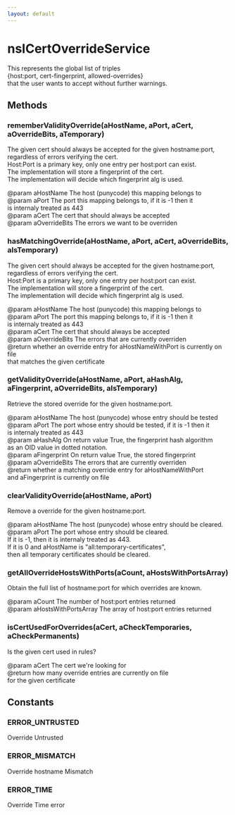 ```yaml
---
layout: default
---
```


# nsICertOverrideService #
  
This represents the global list of triples  
  {host:port, cert-fingerprint, allowed-overrides}   
that the user wants to accept without further warnings.   
  

## Methods ##

### rememberValidityOverride(aHostName, aPort, aCert, aOverrideBits, aTemporary) ###
  
 The given cert should always be accepted for the given hostname:port,  
 regardless of errors verifying the cert.  
 Host:Port is a primary key, only one entry per host:port can exist.  
 The implementation will store a fingerprint of the cert.  
 The implementation will decide which fingerprint alg is used.  
  
 @param aHostName The host (punycode) this mapping belongs to  
 @param aPort The port this mapping belongs to, if it is -1 then it   
         is internaly treated as 443  
 @param aCert The cert that should always be accepted  
 @param aOverrideBits The errors we want to be overriden  
  

### hasMatchingOverride(aHostName, aPort, aCert, aOverrideBits, aIsTemporary) ###
  
 The given cert should always be accepted for the given hostname:port,  
 regardless of errors verifying the cert.  
 Host:Port is a primary key, only one entry per host:port can exist.  
 The implementation will store a fingerprint of the cert.  
 The implementation will decide which fingerprint alg is used.  
  
 @param aHostName The host (punycode) this mapping belongs to  
 @param aPort The port this mapping belongs to, if it is -1 then it   
         is internaly treated as 443  
 @param aCert The cert that should always be accepted  
 @param aOverrideBits The errors that are currently overriden  
 @return whether an override entry for aHostNameWithPort is currently on file  
         that matches the given certificate  
  

### getValidityOverride(aHostName, aPort, aHashAlg, aFingerprint, aOverrideBits, aIsTemporary) ###
  
 Retrieve the stored override for the given hostname:port.  
  
 @param aHostName The host (punycode) whose entry should be tested  
 @param aPort The port whose entry should be tested, if it is -1 then it   
         is internaly treated as 443  
 @param aHashAlg On return value True, the fingerprint hash algorithm  
                 as an OID value in dotted notation.  
 @param aFingerprint On return value True, the stored fingerprint   
 @param aOverrideBits The errors that are currently overriden  
 @return whether a matching override entry for aHostNameWithPort   
         and aFingerprint is currently on file  
  

### clearValidityOverride(aHostName, aPort) ###
  
 Remove a override for the given hostname:port.  
  
 @param aHostName The host (punycode) whose entry should be cleared.  
 @param aPort The port whose entry should be cleared.  
              If it is -1, then it is internaly treated as 443.  
              If it is 0 and aHostName is "all:temporary-certificates",  
              then all temporary certificates should be cleared.  
  

### getAllOverrideHostsWithPorts(aCount, aHostsWithPortsArray) ###
  
 Obtain the full list of hostname:port for which overrides are known.  
  
 @param aCount The number of host:port entries returned  
 @param aHostsWithPortsArray The array of host:port entries returned  
  

### isCertUsedForOverrides(aCert, aCheckTemporaries, aCheckPermanents) ###
  
 Is the given cert used in rules?  
  
 @param aCert The cert we're looking for  
 @return how many override entries are currently on file  
         for the given certificate  
  

## Constants ##

### ERROR_UNTRUSTED ###
  
 Override Untrusted  
  

### ERROR_MISMATCH ###
  
 Override hostname Mismatch  
  

### ERROR_TIME ###
  
 Override Time error  
  
